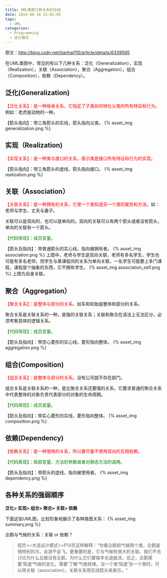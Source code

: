 ```yaml
---
title: UML类图几种关系的总结
date: 2014-08-18 23:01:05
tags:
  - UML
categories:
  - Programming
  - 设计模式
---
```


原文：<http://blog.csdn.net/tianhai110/article/details/6339565>

在UML类图中，常见的有以下几种关系：泛化（Generalization），实现（Realization），关联（Association），聚合（Aggregation），组合（Composition），依赖（Dependency）。
<!--more-->

## 泛化(Generalization)

<span style="color:red;">【泛化关系】：是一种继承关系，它指定了子类如何特化父类的所有特征和行为。</span>例如：老虎是动物的一种。

【箭头指向】：带三角箭头的实线，箭头指向父类。
{% asset_img generalization.png %}

## 实现（Realization)

<span style="color:red;">【实现关系】：是一种类与接口的关系，表示类是接口所有特征和行为的实现。</span>

【箭头指向】：带三角箭头的虚线，箭头指向接口。
{% asset_img realization.png %}

## 关联（Association）

<span style="color:red;">【关联关系】：是一种拥有的关系，它使一个类知道另一个类的属性和方法。</span>如：老师与学生、丈夫与妻子。

关联可以是双向的，也可以是单向的。双向的关联可以有两个箭头或者没有箭头，单向的关联有一个箭头。

<span style="color:green;">【代码体现】：成员变量。</span>

【箭头及指向】：带普通箭头的实心线，指向被拥有者。
{% asset_img association.png %}
上图中，老师与学生是双向关联，老师有多名学生，学生也可能有多名老师。但学生与某课程间的关系为单向关联，一名学生可能要上多门课程，课程是个抽象的东西，它不拥有学生。
{% asset_img association_self.png %}
上图为自身关联。

## 聚合（Aggregation）

<span style="color:red;">【聚合关系】：是整体与部分的关系。</span>如车和轮胎是整体和部分的关系。

聚合关系是关联关系的一种，是强的关联关系；关联和聚合在语法上无法区分，必须考察具体的逻辑关系。

<span style="color:green;">【代码体现】：成员变量。</span>

【箭头及指向】：带空心菱形的实心线，菱形指向整体。
{% asset_img aggregation.png %}

## 组合(Composition)

<span style="color:red;">【组合关系】：是整体与部分的关系。</span>没有公司就不存在部门。</span>

组合关系是关联关系的一种，是比聚合关系还要强的关系，它要求普通的聚合关系中代表整体的对象负责代表部分的对象的生命周期。

<span style="color:green;">【代码体现】：成员变量。</span>

【箭头及指向】：带实心菱形的实线，菱形指向整体。
{% asset_img composition.png %}

## 依赖(Dependency)

<span style="color:red;">【依赖关系】：是一种使用的关系，所以要尽量不使用双向的互相依赖。</span>

<span style="color:green;">【代码表现】：局部变量、方法的参数或者对静态方法的调用。</span>

【箭头及指向】：带箭头的虚线，指向被使用者。
{% asset_img dependency.png %}

## 各种关系的强弱顺序

**泛化= 实现> 组合> 聚合> 关联> 依赖**

下面这张UML图，比较形象地展示了各种类图关系：
{% asset_img summary.png %}

企鹅与气候的关系：关联 or 依赖？
> 程杰<<大话设计模式>>P14页这样解释："你看企鹅和气候两个类，企鹅是很特别的鸟，会游不会飞。更重要的是，它与气候有很大的关联。我们不去讨论为什么北极没有企鹅，为什么它们要每年长途跋涉。总之，企鹅需要‘知道’气候的变化，需要‘了解’气候规律。当一个类‘知道’另一个类时，可以用关联（association）。关联关系用实线箭头来表示。"
